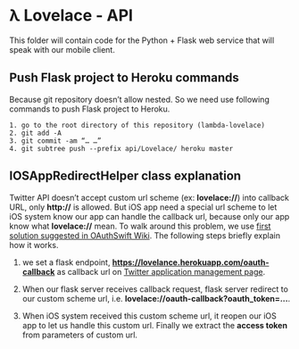 # λ Lovelace - API

This folder will contain code for the Python + Flask web service that will speak with our mobile client.

## Push Flask project to Heroku commands

Because git repository doesn’t allow nested. So we need use following commands to push Flask project to Heroku.

```
1. go to the root directory of this repository (lambda-lovelace)
2. git add -A
3. git commit -am “… …”
4. git subtree push --prefix api/Lovelace/ heroku master
```
## IOSAppRedirectHelper class explanation

Twitter API doesn’t accept custom url scheme (ex: **lovelace://**) into callback URL, only **http://** is allowed. But iOS app need a special url scheme to let iOS system know our app can handle the callback url, because only our app know what **lovelace://** mean.
To walk around this problem, we use [first solution suggested in OAuthSwift Wiki][1]. The following steps briefly explain how it works.
1. we set a flask endpoint, **https://lovelance.herokuapp.com/oauth-callback** as callback url on [Twitter application management page][2].

2. When our flask server receives callback request, flask server redirect to our custom scheme url, i.e. **lovelace://oauth-callback?oauth\_token=…**.
3. When iOS system received this custom scheme url, it reopen our iOS app to let us handle this custom url. Finally we extract the **access token** from parameters of custom url.



[1]:	https://github.com/OAuthSwift/OAuthSwift/wiki/API-with-only-HTTP-scheme-into-callback-URL
[2]:	https://apps.twitter.com/
